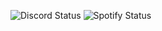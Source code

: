 <!--status-start-->
![Discord Status](https://img.shields.io/badge/Discord-dnd-red) ![Spotify Status](https://img.shields.io/badge/Listening%20to-TV%20by%20Billie%20Eilish-1db954)
<!--status-end-->
